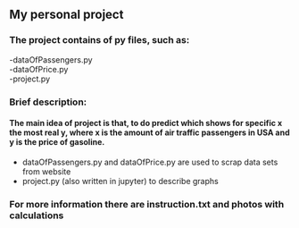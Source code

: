 ## My personal project  
### The project contains of py files, such as:  

-dataOfPassengers.py  
-dataOfPrice.py  
-project.py  
### Brief description:  
#### The main idea of project is that, to do predict which shows for specific x the most real y, where x is the amount of air traffic passengers in USA and y is the price of gasoline.  
* dataOfPassengers.py and dataOfPrice.py are used to scrap data sets from website
* project.py (also written in jupyter) to describe graphs  
### For more information there are instruction.txt and photos with calculations
